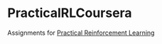 # PracticalRLCoursera

Assignments for [Practical Reinforcement Learning](https://www.coursera.org/learn/practical-rl/)